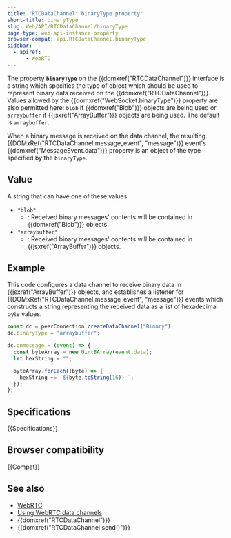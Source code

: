 ```yaml
---
title: "RTCDataChannel: binaryType property"
short-title: binaryType
slug: Web/API/RTCDataChannel/binaryType
page-type: web-api-instance-property
browser-compat: api.RTCDataChannel.binaryType
sidebar:
  - apiref:
      - WebRTC
---
```


The property **`binaryType`** on the
{{domxref("RTCDataChannel")}} interface is a string which specifies
the type of object which should be used to represent binary data received
on the {{domxref("RTCDataChannel")}}. Values allowed by the
{{domxref("WebSocket.binaryType")}} property are also permitted here:
`blob` if {{domxref("Blob")}} objects are being used or
`arraybuffer` if {{jsxref("ArrayBuffer")}} objects are being used. The
default is `arraybuffer`.

When a binary message is received on the data channel, the resulting
{{DOMxRef("RTCDataChannel.message_event", "message")}} event's {{domxref("MessageEvent.data")}} property is an object of
the type specified by the `binaryType`.

## Value

A string that can have one of these values:

- `"blob"`
  - : Received binary messages' contents will be contained in {{domxref("Blob")}} objects.
- `"arraybuffer"`
  - : Received binary messages' contents will be contained in {{jsxref("ArrayBuffer")}}
    objects.

## Example

This code configures a data channel to receive binary data in
{{jsxref("ArrayBuffer")}} objects, and establishes a listener for {{DOMxRef("RTCDataChannel.message_event", "message")}}
events which constructs a string representing the received data as a list of hexadecimal
byte values.

```js
const dc = peerConnection.createDataChannel("Binary");
dc.binaryType = "arraybuffer";

dc.onmessage = (event) => {
  const byteArray = new Uint8Array(event.data);
  let hexString = "";

  byteArray.forEach((byte) => {
    hexString += `${byte.toString(16)} `;
  });
};
```

## Specifications

{{Specifications}}

## Browser compatibility

{{Compat}}

## See also

- [WebRTC](/en-US/docs/Web/API/WebRTC_API)
- [Using WebRTC data channels](/en-US/docs/Web/API/WebRTC_API/Using_data_channels)
- {{domxref("RTCDataChannel")}}
- {{domxref("RTCDataChannel.send()")}}
